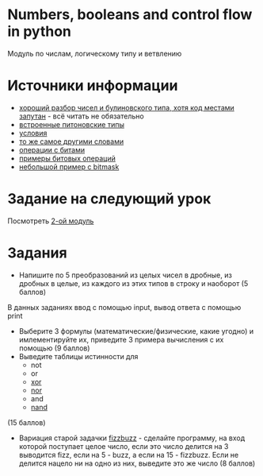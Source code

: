 # Numbers, booleans and control flow in python
Модуль по числам, логическому типу и ветвлению


# Источники информации
* [хороший разбор чисел и булиновского типа, хотя код местами запутан](https://en.wikiversity.org/wiki/Python_Concepts/Numbers) - всё читать не обязательно
* [встроенные питоновские типы](https://docs.python.org/3/library/stdtypes.html)
* [условия](https://www.w3schools.com/python/python_conditions.asp)
* [то же самое другими словами](https://realpython.com/python-conditional-statements/#conditional-expressions-pythons-ternary-operator)
* [операции с битами](https://wiki.python.org/moin/BitwiseOperators)
* [примеры битовых операций](https://www.tutorialspoint.com/python3/bitwise_operators_example.htm)
* [небольшой пример с bitmask](https://tutorialedge.net/compsci/bit-manipulation-for-beginners/)


# Задание на следующий урок
Посмотреть [2-ой модуль](https://stepik.org/lesson/3364/step/1?unit=947)


# Задания
* Напишите по 5 преобразований из целых чисел в дробные, из дробных в целые,
из каждого из этих типов в строку и наоборот (5 баллов)

В данных заданиях ввод с помощью input, вывод ответа с помощью print
* Выберите 3 формулы (математические/физические, какие угодно) и
имлементируйте их, приведите 3 примера вычисления с их помощью (9 баллов)
* Выведите таблицы истинности для
    * not
    * or
    * [xor](https://en.wikipedia.org/wiki/Exclusive_or)
    * [nor](https://en.wikipedia.org/wiki/Logical_NOR)
    * and
    * [nand](https://en.wikipedia.org/wiki/Sheffer_stroke)

(15 баллов)
* Вариация старой задачки [fizzbuzz](https://en.wikipedia.org/wiki/Fizz_buzz) -
сделайте программу, на вход которой поступает целое число, если это число делится
на 3 выводится fizz, если на 5 - buzz, а если на 15 - fizzbuzz. Если не
делится нацело ни на одно из них, выведите это же число (8 баллов)
